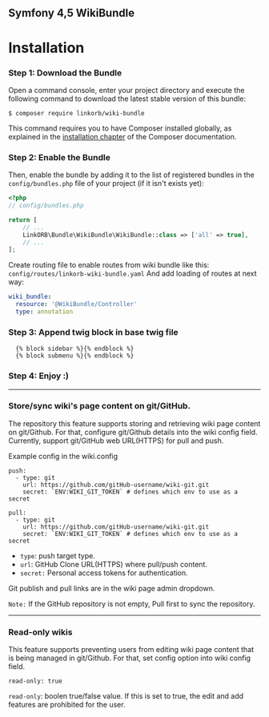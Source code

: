 ## Symfony 4,5 WikiBundle

Installation
============

### Step 1: Download the Bundle

Open a command console, enter your project directory and execute the
following command to download the latest stable version of this bundle:

```console
$ composer require linkorb/wiki-bundle
```

This command requires you to have Composer installed globally, as explained
in the [installation chapter](https://getcomposer.org/doc/00-intro.md)
of the Composer documentation.

### Step 2: Enable the Bundle

Then, enable the bundle by adding it to the list of registered bundles
in the `config/bundles.php` file of your project (if it isn't exists yet):

```php
<?php
// config/bundles.php

return [
    // ...
    LinkORB\Bundle\WikiBundle\WikiBundle::class => ['all' => true],
    // ...
];
```

Create routing file to enable routes from wiki bundle like this:
`config/routes/linkorb-wiki-bundle.yaml`
And add loading of routes at next way:
```yaml
wiki_bundle:
  resource: '@WikiBundle/Controller'
  type: annotation
```

### Step 3: Append twig block in base twig file
```twig
  {% block sidebar %}{% endblock %}
  {% block submenu %}{% endblock %}
```

### Step 4: Enjoy :)

---
### Store/sync wiki's page content on git/GitHub.

The repository this feature supports storing and retrieving wiki page content on git/Github.  For that, configure git/Github details into the wiki config field.  Currently, support git/GitHub web URL(HTTPS) for pull and push.


Example config in the wiki.config

``` 
push:
  - type: git
    url: https://github.com/gitHub-username/wiki-git.git
    secret: `ENV:WIKI_GIT_TOKEN` # defines which env to use as a secret

pull:
  - type: git
    url: https://github.com/gitHub-username/wiki-git.git
    secret: `ENV:WIKI_GIT_TOKEN` # defines which env to use as a secret
```

- `type`: push target type.
- `url`: GitHub Clone URL(HTTPS) where pull/push content.
- `secret:` Personal access tokens for authentication.


Git publish and pull links are in the wiki page admin dropdown.

`Note:` If the GitHub repository is not empty, Pull first to sync the repository.

---

### Read-only wikis

This feature supports preventing users from editing wiki page content that is being managed in git/Github.
For that, set config option into wiki config field.
```
read-only: true
```
`read-only`: boolen true/false value. If this is set to true, the edit and add features are prohibited for the user.